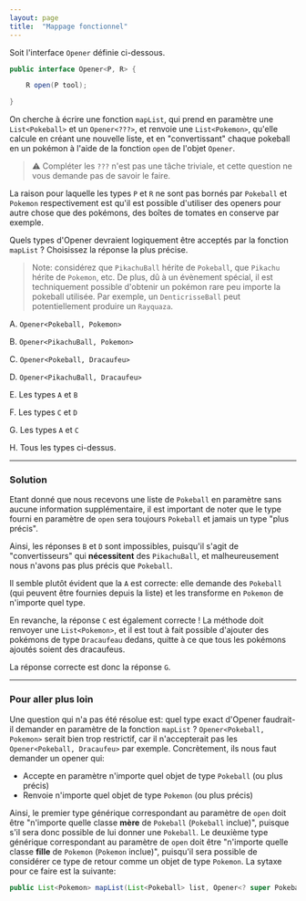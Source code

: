 ```yaml
---
layout: page
title:  "Mappage fonctionnel"
---
```


Soit l'interface `Opener` définie ci-dessous.

```java
public interface Opener<P, R> {

    R open(P tool);

}
```

On cherche à écrire une fonction `mapList`, qui prend en paramètre une `List<Pokeball>` et un `Opener<???>`, et renvoie une `List<Pokemon>`, qu'elle calcule en créant une nouvelle liste, et en "convertissant" chaque pokeball en un pokémon à l'aide de la fonction `open` de l'objet `Opener`. 

> ⚠️ Compléter les `???` n'est pas une tâche triviale, et cette question ne vous demande pas de savoir le faire. 

La raison pour laquelle les types `P` et `R` ne sont pas bornés par `Pokeball` et `Pokemon` respectivement est qu'il est possible d'utiliser des openers pour autre chose que des pokémons, des boîtes de tomates en conserve par exemple.

Quels types d'Opener devraient logiquement être acceptés par la fonction `mapList` ? Choisissez la réponse la plus précise.

> Note: considérez que `PikachuBall` hérite de `Pokeball`, que `Pikachu` hérite de `Pokemon`, etc. De plus, dû à un évènement spécial, il est techniquement possible d'obtenir un pokémon rare peu importe la pokeball utilisée. Par exemple, un `DenticrisseBall` peut potentiellement produire un `Rayquaza`.


A. `Opener<Pokeball, Pokemon>`

B. `Opener<PikachuBall, Pokemon>`

C. `Opener<Pokeball, Dracaufeu>`

D. `Opener<PikachuBall, Dracaufeu>`

E. Les types `A` et `B`

F. Les types `C` et `D`

G. Les types `A` et `C`

H. Tous les types ci-dessus.

***

### Solution

Etant donné que nous recevons une liste de `Pokeball` en paramètre sans aucune information supplémentaire, il est important de noter que le type fourni en paramètre de `open` sera toujours `Pokeball` et jamais un type "plus précis".

Ainsi, les réponses `B` et `D` sont impossibles, puisqu'il s'agit de "convertisseurs" qui **nécessitent** des `PikachuBall`, et malheureusement nous n'avons pas plus précis que `Pokeball`.

Il semble plutôt évident que la `A` est correcte: elle demande des `Pokeball` (qui peuvent être fournies depuis la liste) et les transforme en `Pokemon` de n'importe quel type.

En revanche, la réponse `C` est également correcte ! La méthode doit renvoyer une `List<Pokemon>`, et il est tout à fait possible d'ajouter des pokémons de type `Dracaufeau` dedans, quitte à ce que tous les pokémons ajoutés soient des dracaufeus.

La réponse correcte est donc la réponse `G`.

***

### Pour aller plus loin

Une question qui n'a pas été résolue est: quel type exact d'Opener faudrait-il demander en paramètre de la fonction `mapList` ? `Opener<Pokeball, Pokemon>` serait bien trop restrictif, car il n'accepterait pas les `Opener<Pokeball, Dracaufeu>` par exemple. Concrètement, ils nous faut demander un opener qui:

- Accepte en paramètre n'importe quel objet de type `Pokeball` (ou plus précis)
- Renvoie n'importe quel objet de type `Pokemon` (ou plus précis)

Ainsi, le premier type générique correspondant au paramètre de `open` doit être "n'importe quelle classe **mère** de `Pokeball` (`Pokeball` inclue)", puisque s'il sera donc possible de lui donner une `Pokeball`. Le deuxième type générique correspondant au paramètre de `open` doit être "n'importe quelle classe **fille** de `Pokemon` (`Pokemon` inclue)", puisqu'il sera possible de considérer ce type de retour comme un objet de type `Pokemon`. La sytaxe pour ce faire est la suivante:

```java
public List<Pokemon> mapList(List<Pokeball> list, Opener<? super Pokeball, ? extends Pokemon> opener) { ... }
```